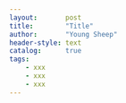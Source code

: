 ```yaml
---
layout:       post
title:        "Title"
author:       "Young Sheep"
header-style: text
catalog:      true
tags:
    - xxx
    - xxx
    - xxx
---
```

